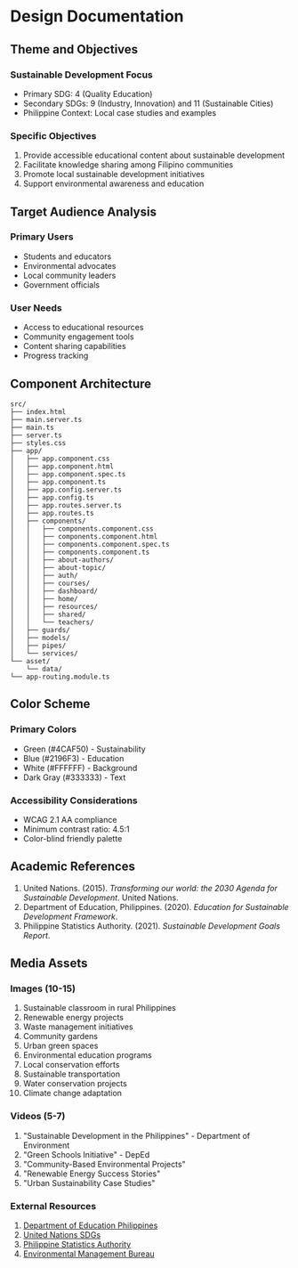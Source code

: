 # Design Documentation

## Theme and Objectives

### Sustainable Development Focus
- Primary SDG: 4 (Quality Education)
- Secondary SDGs: 9 (Industry, Innovation) and 11 (Sustainable Cities)
- Philippine Context: Local case studies and examples

### Specific Objectives
1. Provide accessible educational content about sustainable development
2. Facilitate knowledge sharing among Filipino communities
3. Promote local sustainable development initiatives
4. Support environmental awareness and education

## Target Audience Analysis

### Primary Users
- Students and educators
- Environmental advocates
- Local community leaders
- Government officials

### User Needs
- Access to educational resources
- Community engagement tools
- Content sharing capabilities
- Progress tracking

## Component Architecture

```
src/
├── index.html
├── main.server.ts
├── main.ts
├── server.ts
├── styles.css
├── app/
│   ├── app.component.css
│   ├── app.component.html
│   ├── app.component.spec.ts
│   ├── app.component.ts
│   ├── app.config.server.ts
│   ├── app.config.ts
│   ├── app.routes.server.ts
│   ├── app.routes.ts
│   ├── components/
│   │   ├── components.component.css
│   │   ├── components.component.html
│   │   ├── components.component.spec.ts
│   │   ├── components.component.ts
│   │   ├── about-authors/
│   │   ├── about-topic/
│   │   ├── auth/
│   │   ├── courses/
│   │   ├── dashboard/
│   │   ├── home/
│   │   ├── resources/
│   │   ├── shared/
│   │   └── teachers/
│   ├── guards/
│   ├── models/
│   ├── pipes/
│   └── services/
└── asset/
    └── data/
└── app-routing.module.ts
```

## Color Scheme

### Primary Colors
- Green (#4CAF50) - Sustainability
- Blue (#2196F3) - Education
- White (#FFFFFF) - Background
- Dark Gray (#333333) - Text

### Accessibility Considerations
- WCAG 2.1 AA compliance
- Minimum contrast ratio: 4.5:1
- Color-blind friendly palette

## Academic References

1. United Nations. (2015). *Transforming our world: the 2030 Agenda for Sustainable Development*. United Nations.
2. Department of Education, Philippines. (2020). *Education for Sustainable Development Framework*.
3. Philippine Statistics Authority. (2021). *Sustainable Development Goals Report*.

## Media Assets

### Images (10-15)
1. Sustainable classroom in rural Philippines
2. Renewable energy projects
3. Waste management initiatives
4. Community gardens
5. Urban green spaces
6. Environmental education programs
7. Local conservation efforts
8. Sustainable transportation
9. Water conservation projects
10. Climate change adaptation

### Videos (5-7)
1. "Sustainable Development in the Philippines" - Department of Environment
2. "Green Schools Initiative" - DepEd
3. "Community-Based Environmental Projects"
4. "Renewable Energy Success Stories"
5. "Urban Sustainability Case Studies"

### External Resources
1. [Department of Education Philippines](https://www.deped.gov.ph)
2. [United Nations SDGs](https://sdgs.un.org)
3. [Philippine Statistics Authority](https://psa.gov.ph)
4. [Environmental Management Bureau](https://emb.gov.ph) 
